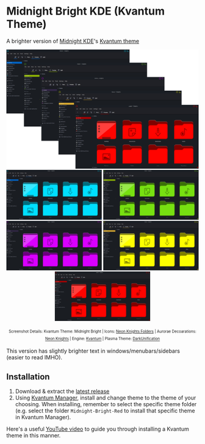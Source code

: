 # Midnight Bright KDE (Kvantum Theme)
A brighter version of [Midnight KDE](https://github.com/Rokin05/midnight-kde)'s [Kvantum theme](https://github.com/Rokin05/midnight-kde/tree/master/Kvantum)

<p align="center">
  <img src="https://raw.githubusercontent.com/SaeedBaig/midnight-bright-kde/master/screenshots/preview.png" alt="Preview Midnight Bright KDE"/>
  <a href="https://raw.githubusercontent.com/SaeedBaig/midnight-bright-kde/master/screenshots/midnight-bright-blue.png"><img src="https://raw.githubusercontent.com/SaeedBaig/midnight-bright-kde/master/screenshots/midnight-bright-blue.png" alt="Midnight Bright Blue" width="250"/></a>
  <a href="https://raw.githubusercontent.com/SaeedBaig/midnight-bright-kde/master/screenshots/midnight-bright-green.png"><img src="https://raw.githubusercontent.com/SaeedBaig/midnight-bright-kde/master/screenshots/midnight-bright-green.png" alt="Midnight Bright Green" width="250"/></a>
  <a href="https://raw.githubusercontent.com/SaeedBaig/midnight-bright-kde/master/screenshots/midnight-bright-purple.png"><img src="https://raw.githubusercontent.com/SaeedBaig/midnight-bright-kde/master/screenshots/midnight-bright-purple.png" alt="Midnight Bright Purple" width="250"/></a>
  <a href="https://raw.githubusercontent.com/SaeedBaig/midnight-bright-kde/master/screenshots/midnight-bright-yellow.png"><img src="https://raw.githubusercontent.com/SaeedBaig/midnight-bright-kde/master/screenshots/midnight-bright-yellow.png" alt="Midnight Bright Yellow" width="250"/></a>
  <a href="https://raw.githubusercontent.com/SaeedBaig/midnight-bright-kde/master/screenshots/midnight-bright-red.png"><img src="https://raw.githubusercontent.com/SaeedBaig/midnight-bright-kde/master/screenshots/midnight-bright-red.png" alt="Midnight Bright Red" width="250"/></a>
</p>

<p align="center">
  <sup><sub>
    Screenshot Details:
    Kvantum Theme: Midnight Bright | 
    Icons: <a href="https://store.kde.org/p/1313081">Neon Knights Folders</a> | 
    Aurorae Decoarations: <a href="https://store.kde.org/p/1320441">Neon Knights</a> | 
    Engine: <a href="https://github.com/tsujan/Kvantum/tree/master/Kvantum">Kvantum</a> | 
    Plasma Theme: <a href="https://store.kde.org/p/1308882">DarkUnification</a>
  </sub></sup>
</p>

This version has slightly brighter text in windows/menubars/sidebars (easier to read IMHO).

## Installation
1. Download & extract the [latest release](https://github.com/SaeedBaig/midnight-bright-kde/releases)
2. Using [Kvantum Manager](https://github.com/tsujan/Kvantum/tree/master/Kvantum), install and change theme to the theme of your choosing. When installing, remember to select the specific theme folder (e.g. select the folder `Midnight-Bright-Red` to install that specific theme in Kvantum Manager).

Here's a useful [YouTube video](https://www.youtube.com/watch?v=Ei4dUD233k0&t=144s) to guide you through installing a Kvantum theme in this manner.
